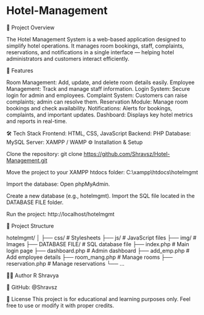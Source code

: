 # Hotel-Management
📘 Project Overview

The Hotel Management System is a web-based application designed to simplify hotel operations.
It manages room bookings, staff, complaints, reservations, and notifications in a single interface — helping hotel administrators and customers interact efficiently.

🚀 Features

Room Management: Add, update, and delete room details easily.
Employee Management: Track and manage staff information.
Login System: Secure login for admin and employees.
Complaint System: Customers can raise complaints; admin can resolve them.
Reservation Module: Manage room bookings and check availability.
Notifications: Alerts for bookings, complaints, and important updates.
Dashboard: Displays key hotel metrics and reports in real-time.

🛠️ Tech Stack
Frontend: HTML, CSS, JavaScript
Backend: PHP
Database: MySQL
Server: XAMPP / WAMP
⚙️ Installation & Setup

Clone the repository:
git clone https://github.com/Shravsz/Hotel-Management.git

Move the project to your XAMPP htdocs folder:
C:\xampp\htdocs\hotelmgmt

Import the database:
Open phpMyAdmin.

Create a new database (e.g., hotelmgmt).
Import the SQL file located in the DATABASE FILE folder.

Run the project:
http://localhost/hotelmgmt

📁 Project Structure

hotelmgmt/
│
├── css/               # Stylesheets
├── js/                # JavaScript files
├── img/               # Images
├── DATABASE FILE/     # SQL database file
├── index.php          # Main login page
├── dashboard.php      # Admin dashboard
├── add_emp.php        # Add employee details
├── room_mang.php      # Manage rooms
├── reservation.php    # Manage reservations
└── ...

👩‍💻 Author
R Shravya 

💼 GitHub: @Shravsz

📜 License
This project is for educational and learning purposes only.
Feel free to use or modify it with proper credits.
